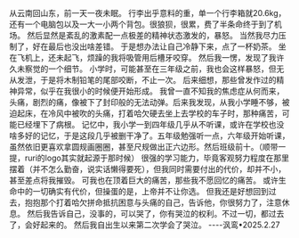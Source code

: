 从云南回山东，前一天一夜未眠。
行李出乎意料的重，单一个行李箱就20.6kg，还有一个电脑包以及一大一小两个背包。很狼狈，很累，费了半条命终于到了机场。
然后显然是紊乱的激素配一点极差的精神状态激发的，暴怒。
当然我尽力压制了，好在最后也没出啥差错。
于是想办法让自己冷静下来，点了一杯奶茶。
坐在飞机上，还未起飞，烦躁的我将吸管用后槽牙咬穿。
然后我一愣，发现了我许久未察觉的一个细节。
小学时，可能甚至在三年级之前，我也会这样暴怒，但无从发泄，于是将木制铅笔的尾部咬断，不止一次。
后来细想，那些曾发作过的精神异常，似乎在我很小的时候便开始形成。
我曾一直不知我的焦虑症从何而来，头痛，剧烈的痛，像被下了封印般的无法动弹。后来我发现，从我小学睡不够，被迫起床，在冷风中被吹的头痛，打着哈欠硬去坐上去学校的车子时，那种痛苦，可能已经埋下了病根。
记忆中，我小学一到四年级几乎从不听课，或许在学校也没啥多好的记忆，于是这段几乎被删干净了。五年级勉强听一点，六年级开始听课，虽然依旧更喜欢拿圆规画圈圈，甚至尺规做出正六边形。然后班级前十。（顺带一提，ruri的logo其实就起源于那时候）
很强的学习能力，毕竟客观努力程度在那里摆着（并不怎么勤奋，说实话懒得要死），但我同时需要付出的代价，却并不小，甚至差点将我摧毁。
可我也在顶着巨大的痛苦，那些我不愿回忆的痛苦。
或许生命中的一切确实有代价，但操蛋的是，上帝并不让你选。
但我还是好想回到过去，抱抱那个打着哈欠拼命抵抗困意与头痛的自己，告诉他，你很努力了，注意休息。
然后我告诉自己，没事的，可以哭了，你有哭泣的权利。不过一切，都过去了，会好起来的。
然后我自出生以来第二次学会了哭泣。
----沨鸾•2025.2.27
